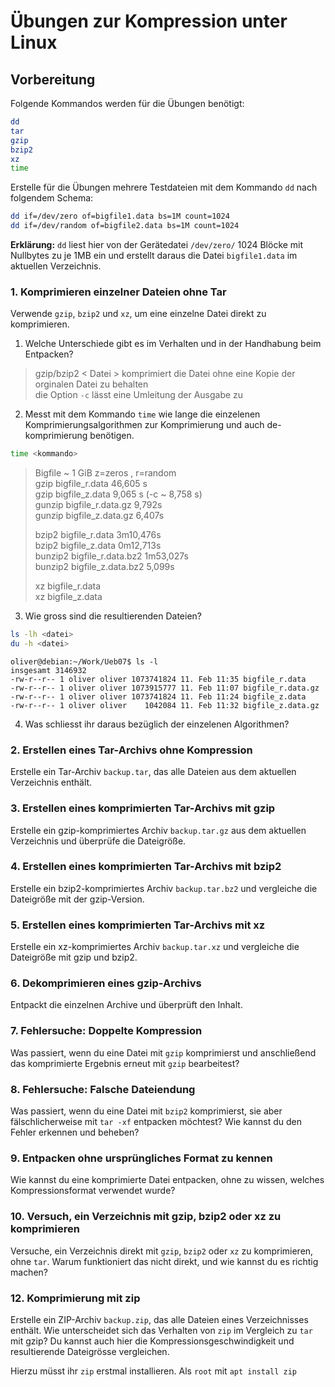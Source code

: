 # Übungen zur Kompression unter Linux

## Vorbereitung

Folgende Kommandos werden für die Übungen benötigt:
```bash
dd
tar
gzip
bzip2
xz
time
```

Erstelle für die Übungen mehrere Testdateien mit dem Kommando `dd` nach folgendem Schema:
```bash
dd if=/dev/zero of=bigfile1.data bs=1M count=1024
dd if=/dev/random of=bigfile2.data bs=1M count=1024
```
**Erklärung:** `dd` liest hier von der Gerätedatei `/dev/zero/` 1024 Blöcke mit Nullbytes zu je 1MB ein und erstellt daraus die Datei `bigfile1.data` im aktuellen Verzeichnis.

### 1. Komprimieren einzelner Dateien ohne Tar
Verwende `gzip`, `bzip2` und `xz`, um eine einzelne Datei direkt zu komprimieren. 

1. Welche Unterschiede gibt es im Verhalten und in der Handhabung beim Entpacken?  
> gzip/bzip2 < Datei > komprimiert die Datei ohne eine Kopie der orginalen Datei zu behalten  
> die Option `-c` lässt eine Umleitung der Ausgabe zu  
2. Messt mit dem Kommando `time` wie lange die einzelenen Komprimierungsalgorithmen zur Komprimierung und auch de-komprimierung benötigen.
```bash
time <kommando>
```

> Bigfile ~ 1 GiB z=zeros , r=random  
> gzip bigfile_r.data 46,605 s  
> gzip bigfile_z.data  9,065 s (-c ~ 8,758 s)  
> gunzip bigfile_r.data.gz 9,792s  
> gunzip bigfile_z.data.gz 6,407s  
>   
> bzip2 bigfile_r.data 3m10,476s  
> bzip2 bigfile_z.data 0m12,713s  
> bunzip2 bigfile_r.data.bz2 1m53,027s  
> bunzip2 bigfile_z.data.bz2 5,099s  
>   
> xz bigfile_r.data   
> xz bigfile_z.data   

 


3. Wie gross sind die resultierenden Dateien? 
```bash
ls -lh <datei>
du -h <datei>
```

```
oliver@debian:~/Work/Ueb07$ ls -l
insgesamt 3146932
-rw-r--r-- 1 oliver oliver 1073741824 11. Feb 11:35 bigfile_r.data
-rw-r--r-- 1 oliver oliver 1073915777 11. Feb 11:07 bigfile_r.data.gz
-rw-r--r-- 1 oliver oliver 1073741824 11. Feb 11:24 bigfile_z.data
-rw-r--r-- 1 oliver oliver    1042084 11. Feb 11:32 bigfile_z.data.gz
```


4. Was schliesst ihr daraus bezüglich der einzelenen Algorithmen?

### 2. Erstellen eines Tar-Archivs ohne Kompression
Erstelle ein Tar-Archiv `backup.tar`, das alle Dateien aus dem aktuellen Verzeichnis enthält.

### 3. Erstellen eines komprimierten Tar-Archivs mit gzip
Erstelle ein gzip-komprimiertes Archiv `backup.tar.gz` aus dem aktuellen Verzeichnis und überprüfe die Dateigröße.

### 4. Erstellen eines komprimierten Tar-Archivs mit bzip2
Erstelle ein bzip2-komprimiertes Archiv `backup.tar.bz2` und vergleiche die Dateigröße mit der gzip-Version.

### 5. Erstellen eines komprimierten Tar-Archivs mit xz
Erstelle ein xz-komprimiertes Archiv `backup.tar.xz` und vergleiche die Dateigröße mit gzip und bzip2.

### 6. Dekomprimieren eines gzip-Archivs
Entpackt die einzelnen Archive und überprüft den Inhalt.

### 7. Fehlersuche: Doppelte Kompression
Was passiert, wenn du eine Datei mit `gzip` komprimierst und anschließend das komprimierte Ergebnis 
erneut mit `gzip` bearbeitest?

### 8. Fehlersuche: Falsche Dateiendung
Was passiert, wenn du eine Datei mit `bzip2` komprimierst, sie aber fälschlicherweise mit `tar -xf` entpacken 
möchtest? Wie kannst du den Fehler erkennen und beheben?

>  

### 9. Entpacken ohne ursprüngliches Format zu kennen
Wie kannst du eine komprimierte Datei entpacken, ohne zu wissen, welches Kompressionsformat verwendet wurde?

>  

### 10. Versuch, ein Verzeichnis mit gzip, bzip2 oder xz zu komprimieren
Versuche, ein Verzeichnis direkt mit `gzip`, `bzip2` oder `xz` zu komprimieren, ohne `tar`. 
Warum funktioniert das nicht direkt, und wie kannst du es richtig machen?

>  

### 12. Komprimierung mit zip
Erstelle ein ZIP-Archiv `backup.zip`, das alle Dateien eines Verzeichnisses enthält. 
Wie unterscheidet sich das Verhalten von `zip` im Vergleich zu `tar` mit gzip? 
Du kannst auch hier die Kompressionsgeschwindigkeit und resultierende Dateigrösse vergleichen.

Hierzu müsst ihr `zip` erstmal installieren. Als `root` mit `apt install zip`
